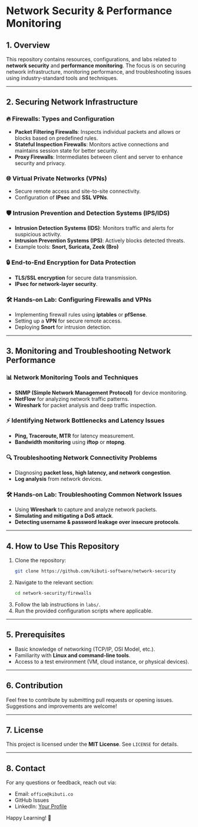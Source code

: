 # Network Security & Performance Monitoring

## 1. Overview
This repository contains resources, configurations, and labs related to **network security** and **performance monitoring**. The focus is on securing network infrastructure, monitoring performance, and troubleshooting issues using industry-standard tools and techniques.

---

## 2. Securing Network Infrastructure

### 🔥 Firewalls: Types and Configuration
- **Packet Filtering Firewalls**: Inspects individual packets and allows or blocks based on predefined rules.
- **Stateful Inspection Firewalls**: Monitors active connections and maintains session state for better security.
- **Proxy Firewalls**: Intermediates between client and server to enhance security and privacy.

### 🌐 Virtual Private Networks (VPNs)
- Secure remote access and site-to-site connectivity.
- Configuration of **IPsec** and **SSL VPNs**.

### 🛡️ Intrusion Prevention and Detection Systems (IPS/IDS)
- **Intrusion Detection Systems (IDS)**: Monitors traffic and alerts for suspicious activity.
- **Intrusion Prevention Systems (IPS)**: Actively blocks detected threats.
- Example tools: **Snort, Suricata, Zeek (Bro)**

### 🔒 End-to-End Encryption for Data Protection
- **TLS/SSL encryption** for secure data transmission.
- **IPsec for network-layer security**.

### 🛠 Hands-on Lab: Configuring Firewalls and VPNs
- Implementing firewall rules using **iptables** or **pfSense**.
- Setting up a **VPN** for secure remote access.
- Deploying **Snort** for intrusion detection.

---

## 3. Monitoring and Troubleshooting Network Performance

### 📊 Network Monitoring Tools and Techniques
- **SNMP (Simple Network Management Protocol)** for device monitoring.
- **NetFlow** for analyzing network traffic patterns.
- **Wireshark** for packet analysis and deep traffic inspection.

### ⚡ Identifying Network Bottlenecks and Latency Issues
- **Ping, Traceroute, MTR** for latency measurement.
- **Bandwidth monitoring** using **iftop** or **ntopng**.

### 🔍 Troubleshooting Network Connectivity Problems
- Diagnosing **packet loss, high latency, and network congestion**.
- **Log analysis** from network devices.

### 🛠 Hands-on Lab: Troubleshooting Common Network Issues
- Using **Wireshark** to capture and analyze network packets.
- **Simulating and mitigating a DoS attack**.
- **Detecting username & password leakage over insecure protocols**.

---

## 4. How to Use This Repository
1. Clone the repository:
   ```sh
   git clone https://github.com/kibuti-software/network-security
   ```
2. Navigate to the relevant section:
   ```sh
   cd network-security/firewalls
   ```
3. Follow the lab instructions in `labs/`.
4. Run the provided configuration scripts where applicable.

---

## 5. Prerequisites
- Basic knowledge of networking (TCP/IP, OSI Model, etc.).
- Familiarity with **Linux and command-line tools**.
- Access to a test environment (VM, cloud instance, or physical devices).

---

## 6. Contribution
Feel free to contribute by submitting pull requests or opening issues. Suggestions and improvements are welcome!

---

## 7. License
This project is licensed under the **MIT License**. See `LICENSE` for details.

---

## 8. Contact
For any questions or feedback, reach out via:
- Email: `office@kibuti.co`
- GitHub Issues
- LinkedIn: [Your Profile](https://linkedin.com/in/yourprofile)

Happy Learning! 🚀


